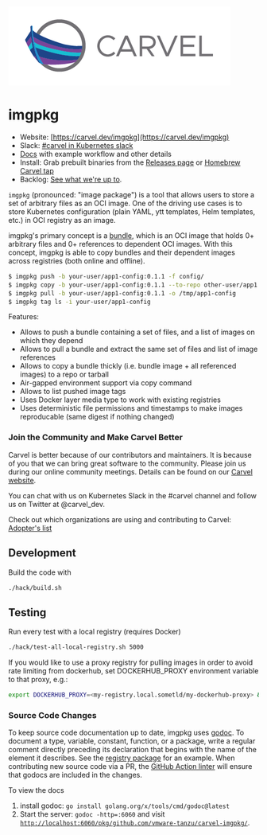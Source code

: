![logo](docs/CarvelLogo.png)

# imgpkg

- Website: [https://carvel.dev/imgpkg](https://carvel.dev/imgpkg)
- Slack: [#carvel in Kubernetes slack](https://kubernetes.slack.com/archives/CH8KCCKA5)
- [Docs](https://carvel.dev/imgpkg/docs/latest/) with example workflow and other details
- Install: Grab prebuilt binaries from the [Releases page](https://github.com/carvel-dev/imgpkg/releases) or [Homebrew Carvel tap](https://github.com/carvel-dev/homebrew)
- Backlog: [See what we're up to](https://github.com/orgs/carvel-dev/projects/1/views/1?filterQuery=repo%3A%22carvel-dev%2Fimgpkg%22).

`imgpkg` (pronounced: "image package") is a tool that allows users to store a set of arbitrary files as an OCI image. One of the driving use cases is to store Kubernetes configuration (plain YAML, ytt templates, Helm templates, etc.) in OCI registry as an image.

imgpkg's primary concept is a [bundle](https://carvel.dev/imgpkg/docs/latest/resources/#bundle), which is an OCI image that holds 0+ arbitrary files and 0+ references to dependent OCI images. With this concept, imgpkg is able to copy bundles and their dependent images across registries (both online and offline).

```bash
$ imgpkg push -b your-user/app1-config:0.1.1 -f config/
$ imgpkg copy -b your-user/app1-config:0.1.1 --to-repo other-user/app1
$ imgpkg pull -b your-user/app1-config:0.1.1 -o /tmp/app1-config
$ imgpkg tag ls -i your-user/app1-config
```

Features:

- Allows to push a bundle containing a set of files, and a list of images on which they depend
- Allows to pull a bundle and extract the same set of files and list of image references
- Allows to copy a bundle thickly (i.e. bundle image + all referenced images) to a repo or tarball
- Air-gapped environment support via copy command
- Allows to list pushed image tags
- Uses Docker layer media type to work with existing registries
- Uses deterministic file permissions and timestamps to make images reproducable (same digest if nothing changed)

### Join the Community and Make Carvel Better
Carvel is better because of our contributors and maintainers. It is because of you that we can bring great software to the community.
Please join us during our online community meetings. Details can be found on our [Carvel website](https://carvel.dev/community/).

You can chat with us on Kubernetes Slack in the #carvel channel and follow us on Twitter at @carvel_dev.

Check out which organizations are using and contributing to Carvel: [Adopter's list](https://github.com/carvel-dev/carvel/blob/master/ADOPTERS.md)

## Development

Build the code with

```bash
./hack/build.sh
```

## Testing

Run every test with a local registry (requires Docker)
```bash
./hack/test-all-local-registry.sh 5000
```

If you would like to use a proxy registry for pulling images in order to avoid rate limiting from dockerhub,
set DOCKERHUB_PROXY environment variable to that proxy, e.g.:
```bash
export DOCKERHUB_PROXY=<my-registry.local.sometld/my-dockerhub-proxy> && ./hack/test-all-local-registry.sh 5000
```

### Source Code Changes
To keep source code documentation up to date, imgpkg uses [godoc](https://go.dev/blog/godoc). To document a type, variable, constant, function, or a package, write a regular comment directly preceding its declaration that begins with the name of the element it describes. See the [registry package](https://github.com/carvel-dev/imgpkg/blob/develop/pkg/imgpkg/registry/doc.go) for an example. When contributing new source code via a PR, the [GitHub Action linter](https://github.com/carvel-dev/imgpkg/blob/develop/.github/workflows/golangci-lint.yml) will ensure that godocs are included in the changes.

To view the docs
1. install godoc: `go install golang.org/x/tools/cmd/godoc@latest`
1. Start the server: `godoc -http=:6060` and visit [`http://localhost:6060/pkg/github.com/vmware-tanzu/carvel-imgpkg/`](http://localhost:6060/pkg/github.com/vmware-tanzu/carvel-imgpkg/).

